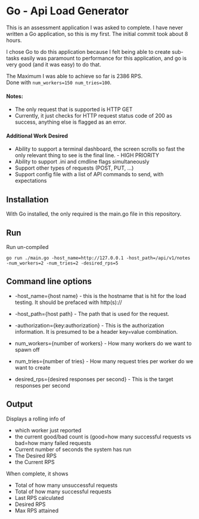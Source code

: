 # Go - Api Load Generator

This is an assessment application I was asked to complete.  I have never written a Go application, so this is my first.  The initial commit took about 8 hours.

I chose Go to do this application because I felt being able to create sub-tasks easily was paramount to performance for this application, and go is very good (and it was easy) to do that.

The Maximum I was able to achieve so far is 2386 RPS.  
Done with `num_workers=150 num_tries=100`.


#### Notes:
* The only request that is supported is HTTP GET
* Currently, it just checks for HTTP request status code of 200 as success, anything else is flagged as an error.

#### Additional Work Desired
* Ability to support a terminal dashboard, the screen scrolls so fast the only relevant thing to see is the final line. - HIGH PRIORITY
* Ability to support .ini and cmdline flags simultaneously
* Support other types of requests (POST, PUT, ...)
* Support config file with a list of API commands to send, with expectations



## Installation
With Go installed, the only required is the main.go file in this repository.

## Run
Run un-compiled

`go run ./main.go -host_name=http://127.0.0.1 -host_path=/api/v1/notes -num_workers=2 -num_tries=2 -desired_rps=5`


## Command line options
* -host_name={host name} - this is the hostname that is hit for the load testing.  It should be prefaced with http(s)://

* -host_path={host path} - The path that is used for the request.

* -authorization={key:authorization} - This is the authorization information.  It is presumed to be a header key=value combination.

* num_workers={number of workers} - How many workers do we want to spawn off

* num_tries={number of tries} - How many request tries per worker do we want to create

* desired_rps={desired responses per second} - This is the target responses per second

## Output
Displays a rolling info of 
* which worker just reported
* the current good/bad count is (good=how many successful requests vs bad=how many failed requests
* Current number of seconds the system has run
* The Desired RPS
* the Current RPS

When complete, it shows
* Total of how many unsuccessful requests
* Total of how many successful requests
* Last RPS calculated
* Desired RPS
* Max RPS attained
